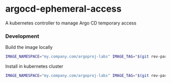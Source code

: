 # argocd-ephemeral-access

A kubernetes controller to manage Argo CD temporary access

### Development

Build the image locally

```bash
IMAGE_NAMESPACE="my.company.com/argoproj-labs" IMAGE_TAG="$(git rev-parse --abbrev-ref HEAD)" make docker-build
```

Install in kubernetes cluster

```bash
IMAGE_NAMESPACE="my.company.com/argoproj-labs" IMAGE_TAG="$(git rev-parse --abbrev-ref HEAD)" make deploy-local
```
